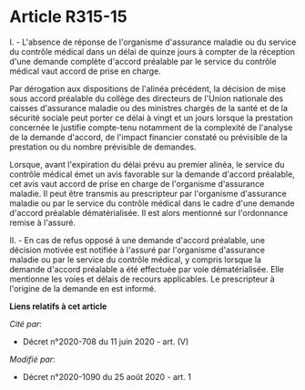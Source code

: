 # Article R315-15

I. - L'absence de réponse de l'organisme d'assurance maladie ou du service du contrôle médical dans un délai de quinze jours
à compter de la réception d'une demande complète d'accord préalable par le service du contrôle médical vaut accord de prise
en charge.

Par dérogation aux dispositions de l'alinéa précédent, la décision de mise sous accord préalable du collège des directeurs de
l'Union nationale des caisses d'assurance maladie ou des ministres chargés de la santé et de la sécurité sociale peut porter
ce délai à vingt et un jours lorsque la prestation concernée le justifie compte-tenu notamment de la complexité de l'analyse
de la demande d'accord, de l'impact financier constaté ou prévisible de la prestation ou du nombre prévisible de demandes.

Lorsque, avant l'expiration du délai prévu au premier alinéa, le service du contrôle médical émet un avis favorable sur la
demande d'accord préalable, cet avis vaut accord de prise en charge de l'organisme d'assurance maladie. Il peut être transmis
au prescripteur par l'organisme d'assurance maladie ou par le service du contrôle médical dans le cadre d'une demande
d'accord préalable dématérialisée. Il est alors mentionné sur l'ordonnance remise à l'assuré.

II. - En cas de refus opposé à une demande d'accord préalable, une décision motivée est notifiée à l'assuré par l'organisme
d'assurance maladie ou par le service du contrôle médical, y compris lorsque la demande d'accord préalable a été effectuée
par voie dématérialisée. Elle mentionne les voies et délais de recours applicables. Le prescripteur à l'origine de la demande
en est informé.

**Liens relatifs à cet article**

_Cité par_:

  - Décret n°2020-708 du 11 juin 2020 - art. (V)

_Modifié par_:

  - Décret n°2020-1090 du 25 août 2020 - art. 1
